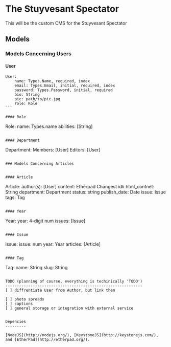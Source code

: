 The Stuyvesant Spectator
========================

This will be the custom CMS for the Stuyvesant Spectator

Models
------

### Models Concerning Users


#### User
````
User:
    name: Types.Name, required, index
    email: Types.Email, initial, required, index
    password: Types.Password, initial, required
    bio: String
    pic: path/to/pic.jpg 
    role: Role
```

#### Role
````
Role:
    name: Types.name
    abilities: [String]
```

#### Department
````
Department:
    Members: [User]
    Editors: [User]
```

### Models Concerning Articles


#### Article
````
Article:
    author(s): [User]
    content: Etherpad Changest idk
    html_contnet: String
    department: Department
    status: string
    publish_date: Date
    issue: Issue
    tags: Tag
```

#### Year
````
Year:
    year: 4-digit num
    issues: [Issue]
```

#### Issue
````
Issue:
   issue: num 
   year: Year
   articles: [Article]
```

#### Tag
````
Tag:
    name: String
    slug: String
```

TODO (planning of course, everything is techinically 'TODO')
------------------------------------------------------------
[ ] diffrentiate User from Author, but link them

[ ] photo spreads
[ ] captions
[ ] general storage or integration with external service


Depencies
---------

[NodeJS](http://nodejs.org/), [KeystoneJS](http://keystonejs.com/), and [EtherPad](http://etherpad.org/).
